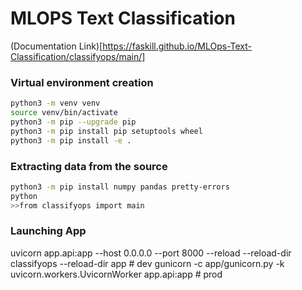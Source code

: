 # MLOPS Text Classification

(Documentation Link)[https://faskill.github.io/MLOps-Text-Classification/classifyops/main/]

### Virtual environment creation

```bash
python3 -m venv venv
source venv/bin/activate
python3 -m pip --upgrade pip
python3 -m pip install pip setuptools wheel
python3 -m pip install -e .
```

### Extracting data from the source

```bash
python3 -m pip install numpy pandas pretty-errors
python
>>from classifyops import main
```


### Launching App

uvicorn app.api:app --host 0.0.0.0 --port 8000 --reload --reload-dir classifyops --reload-dir app  # dev
gunicorn -c app/gunicorn.py -k uvicorn.workers.UvicornWorker app.api:app  # prod
